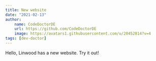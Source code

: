 ```yaml
---
title: New website
date: "2021-02-13"
author: 
    name: CodeDoctorDE
    url: https://github.com/CodeDoctorDE
    image: https://avatars1.githubusercontent.com/u/20452814?v=4
tags: [dev-doctor]
---
```


Hello,
Linwood has a new website. Try it out!
